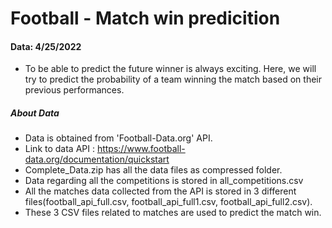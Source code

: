 # Football - Match win predicition
#### Data: 4/25/2022

- To be able to predict the future winner is always exciting. Here, we will try to predict the probability of a team winning the match based on their previous performances.   

##### About Data
- Data is obtained from 'Football-Data.org' API.
- Link to data API : https://www.football-data.org/documentation/quickstart
- Complete_Data.zip has all the data files as compressed folder.
- Data regarding all the competitions is stored in all_competitions.csv
- All the matches data collected from the API is stored in 3 different files(football_api_full.csv, football_api_full1.csv, football_api_full2.csv).
- These 3 CSV files related to matches are used to predict the match win.
